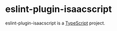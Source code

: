 # eslint-plugin-isaacscript

eslint-plugin-isaacscript is a [TypeScript](https://www.typescriptlang.org/) project.
